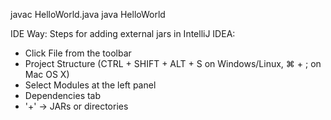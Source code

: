 javac HelloWorld.java
java HelloWorld

IDE Way:
Steps for adding external jars in IntelliJ IDEA:

 - Click File from the toolbar
 - Project Structure (CTRL + SHIFT + ALT + S on Windows/Linux, ⌘ + ; on Mac OS X)
 - Select Modules at the left panel
 - Dependencies tab
 - '+' → JARs or directories

